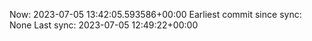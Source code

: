 Now: 2023-07-05 13:42:05.593586+00:00 Earliest commit since sync: None Last sync: 2023-07-05 12:49:22+00:00
